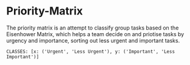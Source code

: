 # Priority-Matrix
The priority matrix is an attempt to classify group tasks based on the Eisenhower Matrix, which helps a team decide on and priotise tasks by urgency and importance, sorting out less urgent and important tasks.

```
CLASSES: [x: ('Urgent', 'Less Urgent'), y: ('Important', 'Less Important')]
```